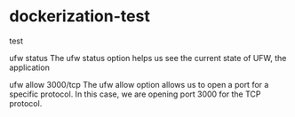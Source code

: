# dockerization-test

test

ufw status
The ufw status option helps us see the current state of UFW, the application

ufw allow 3000/tcp
The ufw allow option allows us to open a port for a specific protocol. In this case, we are opening port 3000 for the TCP protocol.
